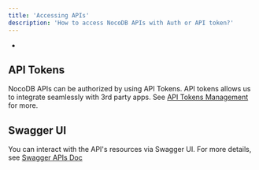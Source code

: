 ```yaml
---
title: 'Accessing APIs'
description: 'How to access NocoDB APIs with Auth or API token?'
---
```


+ 
## API Tokens
NocoDB APIs can be authorized by using API Tokens. API tokens allows us to integrate seamlessly with 3rd party apps. See [API Tokens Management](/account-settings/api-tokens) for more.

## Swagger UI

You can interact with the API's resources via Swagger UI. For more details, see [Swagger APIs Doc](/bases/actions-on-base/#rest-apis)



